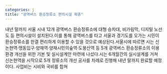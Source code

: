 ```yaml
---
categories: j
title: "광역버스 환승정류소 편의시설 확충"
---
```

내년 말까지 서울 시내 12개 광역버스 환승정류소에 대형 승차대, 비가림막, 디지털 노선도 등 편의시설이 설치된다.이를 통해 광역버스를 타고 서울과 경기도를 오가는 시민이 환승정류소를 한결 편리하게 이용할 수 있을 것으로 예상된다.서울시에 따르면 시는 신논현역·명동입구·양재역·양재시민의숲역·도봉산역 등 5개 광역버스 환승정류소의 이용환경 개선을 위한 기본 및 실시설계안 마련에 나섰다.시는 6개월간의 실시설계를 거쳐 신논현역을 시작으로 5개 정류소의 개선 공사를 차례로 진행해 내년 말까지 완료할 예정이다. 사업비는 시비와 국비를 합쳐